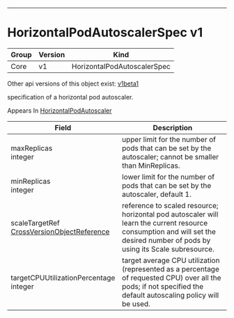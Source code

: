 

-----------
# HorizontalPodAutoscalerSpec v1



Group        | Version     | Kind
------------ | ---------- | -----------
Core | v1 | HorizontalPodAutoscalerSpec




<aside class="notice">Other api versions of this object exist: <a href="#horizontalpodautoscalerspec-v1beta1">v1beta1</a> </aside>


specification of a horizontal pod autoscaler.

<aside class="notice">
Appears In <a href="#horizontalpodautoscaler-v1">HorizontalPodAutoscaler</a> </aside>

Field        | Description
------------ | -----------
maxReplicas <br /> integer | upper limit for the number of pods that can be set by the autoscaler; cannot be smaller than MinReplicas.
minReplicas <br /> integer | lower limit for the number of pods that can be set by the autoscaler, default 1.
scaleTargetRef <br /> [CrossVersionObjectReference](#crossversionobjectreference-v1) | reference to scaled resource; horizontal pod autoscaler will learn the current resource consumption and will set the desired number of pods by using its Scale subresource.
targetCPUUtilizationPercentage <br /> integer | target average CPU utilization (represented as a percentage of requested CPU) over all the pods; if not specified the default autoscaling policy will be used.






